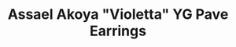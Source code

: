 ---
title: Assael Akoya "Violetta" YG Pave Earrings
description: |
  The Violetta pave hook earrings are a classic addition to every woman's wardrobe.
specs: |
  Pair of Akoya Cultured Pearls 8.0 - 8.5mm, set in 18K Yellow Gold with 56 Diamonds, .26 ctw.
images:
  - image_path: /uploads/assael-akoya-violetta-yg-pave-earrings.jpg
order: 4
categories:
---
